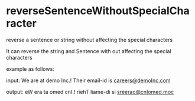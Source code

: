 # reverseSentenceWithoutSpecialCharacter
reverse a sentence or string without affecting the special characters


It can reverse the string and Sentence with out affecting the special characters

example as follows: 

input: We are at demo Inc.! Their email-id is careers@demoInc.com

output: eW era ta omed cnI.! riehT liame-di si sreerac@cnIomed.moc


